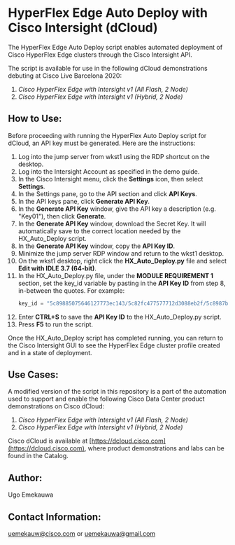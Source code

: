 # HyperFlex Edge Auto Deploy with Cisco Intersight (dCloud)

The HyperFlex Edge Auto Deploy script enables automated deployment of Cisco HyperFlex Edge clusters through the Cisco Intersight API.

The script is available for use in the following dCloud demonstrations debuting at Cisco Live Barcelona 2020:

1. _Cisco HyperFlex Edge with Intersight v1 (All Flash, 2 Node)_
2. _Cisco HyperFlex Edge with Intersight v1 (Hybrid, 2 Node)_

## How to Use:

Before proceeding with running the HyperFlex Auto Deploy script for dCloud, an API key must be generated. Here are the instructions:

1. Log into the jump server from wkst1 using the RDP shortcut on the desktop.
2. Log into the Intersight Account as specified in the demo guide.
3. In the Cisco Intersight menu, click the **Settings** icon, then select **Settings**.
4. In the Settings pane, go to the API section and click **API Keys**.
5. In the API keys pane, click **Generate API Key**.
6. In the **Generate API Key** window, give the API key a description (e.g. "Key01"), then click **Generate**.
7. In the **Generate API Key** window, download the Secret Key. It will automatically save to the correct location needed by the HX_Auto_Deploy script.
8. In the **Generate API Key** window, copy the **API Key ID**.
9. Minimize the jump server RDP window and return to the wkst1 desktop.
10. On the wkst1 desktop, right click the **HX_Auto_Deploy.py** file and select **Edit with IDLE 3.7 (64-bit)**.
11. In the HX_Auto_Deploy.py file, under the **MODULE REQUIREMENT 1** section, set the key_id variable by pasting in the **API Key ID** from step 8, in-between the quotes. For example:
    ```py
    key_id = "5c89885075646127773ec143/5c82fc477577712d3088eb2f/5c8987b17577712d302eaaff"
    ```
12. Enter **CTRL+S** to save the **API Key ID** to the HX_Auto_Deploy.py script.
13. Press **F5** to run the script.

Once the HX_Auto_Deploy script has completed running, you can return to the Cisco Intersight GUI to see the HyperFlex Edge cluster profile created and in a state of deployment.

## Use Cases:
A modified version of the script in this repository is a part of the automation used to support and enable the following Cisco Data Center product demonstrations on Cisco dCloud:

1. _Cisco HyperFlex Edge with Intersight v1 (All Flash, 2 Node)_
2. _Cisco HyperFlex Edge with Intersight v1 (Hybrid, 2 Node)_

Cisco dCloud is available at [https://dcloud.cisco.com](https://dcloud.cisco.com), where product demonstrations and labs can be found in the Catalog.


## Author:
Ugo Emekauwa


## Contact Information:
uemekauw@cisco.com or uemekauwa@gmail.com
